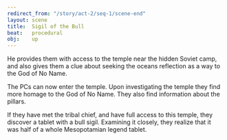 ```yaml
---
redirect_from: "/story/act-2/seq-1/scene-end"
layout: scene
title:  Sigil of the Bull
beat:   procedural
obj:    up
---
```



He provides them with access to the temple near the hidden Soviet camp,
and also gives them a clue about seeking the oceans reflection as a way to the God of No Name.

The PCs can now enter the temple.
Upon investigating the temple they find more homage to the God of No Name.
They also find information about the pillars.

If they have met the tribal chief, and have full access to this temple,
they discover a tablet with a bull sigil.
Examining it closely, they realize that it was half of a whole Mesopotamian legend tablet.






